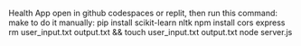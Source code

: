 Health App
open in github codespaces or replit, then run this command:
make
to do it manually:
pip install scikit-learn nltk
npm install cors express
rm user_input.txt output.txt && touch user_input.txt output.txt
node server.js
